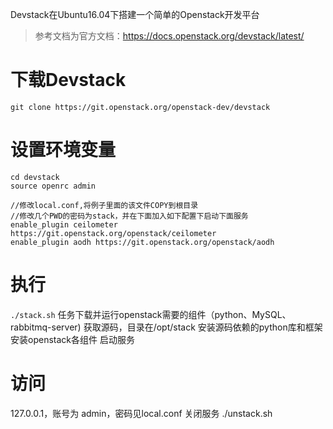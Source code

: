 Devstack在Ubuntu16.04下搭建一个简单的Openstack开发平台
> 参考文档为官方文档：https://docs.openstack.org/devstack/latest/

# 下载Devstack
` git clone https://git.openstack.org/openstack-dev/devstack `

# 设置环境变量
```
cd devstack
source openrc admin

//修改local.conf,将例子里面的该文件COPY到根目录
//修改几个PWD的密码为stack，并在下面加入如下配置下启动下面服务
enable_plugin ceilometer https://git.openstack.org/openstack/ceilometer
enable_plugin aodh https://git.openstack.org/openstack/aodh
```

# 执行
`./stack.sh`
任务下载并运行openstack需要的组件（python、MySQL、rabbitmq-server)
获取源码，目录在/opt/stack
安装源码依赖的python库和框架
安装openstack各组件
启动服务

# 访问
127.0.0.1，账号为 admin，密码见local.conf
关闭服务 ./unstack.sh
